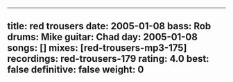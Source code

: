 
---
title: red trousers
date: 2005-01-08
bass:	Rob
drums:	Mike
guitar:	Chad
day: 2005-01-08
songs: []
mixes: [red-trousers-mp3-175]
recordings: red-trousers-179
rating: 4.0
best: false
definitive: false
weight: 0
---
